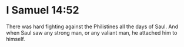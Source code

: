 # I Samuel 14:52

There was hard fighting against the Philistines all the days of Saul. And when Saul saw any strong man, or any valiant man, he attached him to himself.
